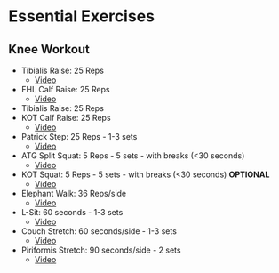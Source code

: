 # Essential Exercises

## Knee Workout

- Tibialis Raise: 25 Reps
  - [Video](https://www.youtube.com/watch?v=DylhG4x8F1U)
- FHL Calf Raise: 25 Reps
  - [Video](https://www.youtube.com/watch?v=PX-8ExAl13k)
- Tibialis Raise: 25 Reps
- KOT Calf Raise: 25 Reps
  - [Video](https://www.youtube.com/watch?v=tqW9O5QmRzc)
- Patrick Step: 25 Reps - 1-3 sets
  - [Video](https://www.youtube.com/watch?v=jAbO12BipQU)
- ATG Split Squat: 5 Reps - 5 sets - with breaks (<30 seconds)
  - [Video](https://www.youtube.com/watch?v=Vb4Pn-zsFGc)
- KOT Squat: 5 Reps - 5 sets - with breaks (<30 seconds) **OPTIONAL**
  - [Video](https://www.youtube.com/watch?v=T5Uj3xvZCz0)
- Elephant Walk: 36 Reps/side
  - [Video](https://www.youtube.com/watch?v=qqMi-hJjMBk)
- L-Sit: 60 seconds - 1-3 sets
  - [Video](https://www.youtube.com/watch?v=nusni3Mawr8)
- Couch Stretch: 60 seconds/side - 1-3 sets
  - [Video](https://www.youtube.com/watch?v=ezjeJfiYlTs)
- Piriformis Stretch: 90 seconds/side - 2 sets
  - [Video](https://www.youtube.com/watch?v=DT8sMwLmcLc)

